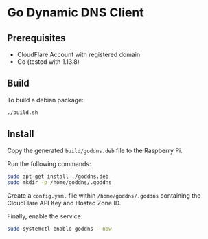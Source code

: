 # Go Dynamic DNS Client

## Prerequisites

- CloudFlare Account with registered domain
- Go (tested with 1.13.8)

## Build

To build a debian package:

```bash
./build.sh
```


## Install

Copy the generated `build/goddns.deb` file to the Raspberry Pi.

Run the following commands:

```bash
sudo apt-get install ./goddns.deb
sudo mkdir -p /home/goddns/.goddns
```

Create a `config.yaml` file within `/home/goddns/.goddns` containing the CloudFlare API Key and Hosted Zone ID.

Finally, enable the service:

```bash
sudo systemctl enable goddns --now
```
